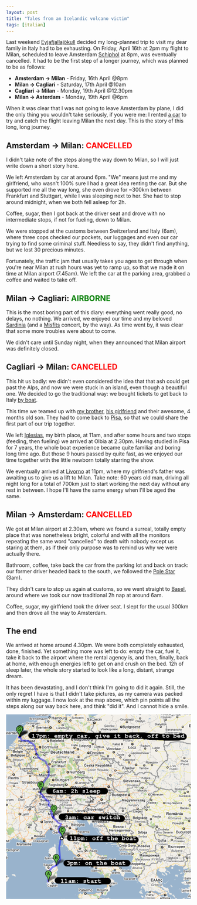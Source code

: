 ```yaml
---
layout: post
title: "Tales from an Icelandic volcano victim"
tags: [italian]
---
```


Last weekend <a href="http://en.wikipedia.org/wiki/Eyjafjallaj%C3%B6kull">Eyjafjallaj&ouml;kull</a> decided my long-planned trip to visit my dear family in Italy had to be exhausting. On Friday, April 16th at 2pm my flight to Milan, scheduled to leave Amsterdam <a href="http://www.schiphol.nl/">Schiphol</a> at 8pm, was eventually cancelled. It had to be the first step of a longer journey, which was planned to be as follows:
<ul>
	<li><strong>Amsterdam -&gt; Milan</strong> - Friday, 16th April @8pm</li>
	<li><strong>Milan -&gt; Cagliari</strong> - Saturday, 17th April @10am</li>
	<li><strong>Cagliari -&gt; Milan</strong> - Monday, 19th April @12.30pm</li>
	<li><strong>Milan -&gt; Asterdam</strong> - Monday, 19th April @6pm</li>
</ul>
When it was clear that I was not going to leave Amsterdam by plane, I did the only thing you wouldn't take seriously, if you were me: I rented <a href="http://www.zercustoms.com/news/images/MomoDesign-Lancia-Ypsilon-Sport-b.jpg">a car</a> to try and catch the flight leaving Milan the next day. This is the story of this long, long journey.
<h2>Amsterdam -&gt; Milan: <span style="color: red;">CANCELLED</span></h2>
I didn't take note of the steps along the way down to Milan, so I will just write down a short story here.

We left Amsterdam by car at around 6pm. "We" means just me and my girlfriend, who wasn't 100% sure I had a great idea renting the car. But she supported me all the way long, she even drove for ~300km between Frankfurt and Stuttgart, while I was sleeping next to her. She had to stop around midnight, when we both fell asleep for 2h. 

Coffee, sugar, then I got back at the driver seat and drove with no intermediate stops, if not for fueling, down to Milan.

We were stopped at the customs between Switzerland and Italy (6am), where three cops checked our pockets, our luggages and even our car trying to find some criminal stuff. Needless to say, they didn't find anything, but we lost 30 precious minutes.

Fortunately, the traffic jam that usually takes you ages to get through when you're near Milan at rush hours was yet to ramp up, so that we made it on time at Milan airport (7.45am). We left the car at the parking area, grabbed a coffee and waited to take off.
<h2>Milan -&gt; Cagliari: <span style="color: green;"> AIRBORNE </span></h2>
This is the most boring part of this diary: everything went really good, no delays, no nothing. We arrived, we enjoyed our time and my beloved <a href="http://en.wikipedia.org/wiki/Sardinia">Sardinia</a> (and a <a href="http://www.misfits.com/">Misfits</a> concert, by the way). As time went by, it was clear that some more troubles were about to come.

We didn't care until Sunday night, when they announced that Milan airport was definitely closed.
<h2>Cagliari -&gt; Milan: <span style="color: red;"> CANCELLED </span></h2>
This hit us badly: we didn't even considered the idea that that ash could get past the Alps, and now we were stuck in an island, even though a beautiful one. We decided to go the traditional way: we bought tickets to get back to Italy <a href="http://www.mobylines.com/">by boat</a>.

This time we teamed up with <a href="http://developer4work.blogspot.com/">my brother</a>, <a href="http://paperina81.deviantart.com/">his girlfriend</a> and their awesome, 4 months old son. They had to come back to <a href="http://en.wikipedia.org/wiki/Pisa">Pisa</a>, so that we could share the first part of our trip together.

We left <a href="http://en.wikipedia.org/wiki/Iglesias">Iglesias</a>, my birth place, at 11am, and after some hours and two stops (feeding, then fueling) we arrived at Olbia at 2.30pm. Having studied in Pisa for 7 years, the whole boat experience became quite familiar and boring long time ago. But those 9 hours passed by quite fast,  as we enjoyed our time together with the little newborn totally starring the show.

We eventually arrived at <a href="http://en.wikipedia.org/wiki/Livorno">Livorno</a> at 11pm, where my girlfriend's father was awaiting us to give us a lift to Milan. Take note: 60 years old man, driving all night long for a total of 700km just to start working the next day without any rest in between. I hope I'll have the same energy when I'll be aged the same.


<h2>Milan -&gt; Amsterdam: <span style="color: red;"> CANCELLED </span></h2>
We got at Milan airport at 2.30am, where we found a surreal, totally empty place that was nonetheless bright, colorful and with all the monitors repeating the same word "cancelled" to death with nobody except us staring at them, as if their only purpose was  to remind us why we were actually there.

Bathroom, coffee, take back the car from the parking lot and back on track: our former driver headed back to the south, we followed the <a href="http://en.wikipedia.org/wiki/Pole_star">Pole Star</a> (3am).

They didn't care to stop us again at customs, so we went straight to <a href="http://en.wikipedia.org/wiki/Basel">Basel</a>, around where we took our now traditional 2h nap at around 6am.

Coffee, sugar, my girlfriend took the driver seat. I slept for the usual 300km and then drove all the way to Amsterdam.

<h2>The end</h2>
We arrived at home around 4.30pm. We were both completely exhausted, done, finished. Yet something more was left to do: empty the car, fuel it, take it back to the airport where the rental agency is, and then, finally, back at home, with enough energies left to get on and crush on the bed. 12h of sleep later, the whole story started to look like a long, distant, strange dream.

It has been devastating, and I don't think I'm going to did it again. Still, the only regret I have is that I didn't take pictures, as my camera was packed within my luggage. I now look at the map above, which pin points all the steps along our way back here, and think "did it". And I cannot hide a smile.

![Our journey, hour by hour](/img/post/hourly-map.png)
